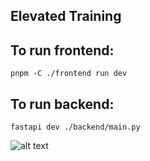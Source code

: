 ## Elevated Training

## To run frontend:
```
pnpm -C ./frontend run dev
```
## To run backend:
```
fastapi dev ./backend/main.py
```
![alt text](<Screenshot 2025-02-17 at 11.59.36 PM.png>)